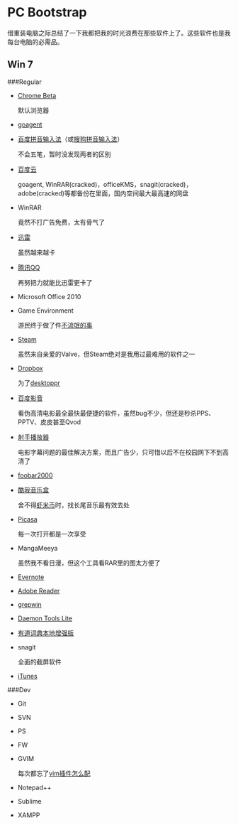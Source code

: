 PC Bootstrap
============

借重装电脑之际总结了一下我都把我的时光浪费在那些软件上了。这些软件也是我每台电脑的必需品。

Win 7
-----

###Regular

-   [Chrome Beta](https://www.google.com/intl/en/chrome/browser/beta.html)

    默认浏览器

-   [goagent](https://code.google.com/p/goagent/)

-   [百度拼音输入法](http://shurufa.baidu.com/)（或[搜狗拼音输入法](http://pinyin.sogou.com/)）

    不会五笔，暂时没发现两者的区别

-   [百度云](http://pan.baidu.com/)

    goagent, WinRAR(cracked)，officeKMS，snagit(cracked)，adobe(cracked)等都备份在里面，国内空间最大最高速的网盘

-   WinRAR

    竟然不打广告免费，太有骨气了

-   [迅雷](http://dl.xunlei.com/)

    虽然越来越卡

-   [腾讯QQ](http://im.qq.com/)

    再努把力就能比迅雷更卡了

-   Microsoft Office 2010

-   Game Environment

    游民终于做了件[不流氓的事](http://www.gamersky.com/handbook/201007/161921.shtml)

-   [Steam](http://steampowered.com/)

    虽然来自亲爱的Valve，但Steam绝对是我用过最难用的软件之一

-   [Dropbox](http://www.dropbox.com/)

    为了[desktoppr](http://www.desktoppr.co/)

-   [百度影音](http://player.baidu.com/)

    看伪高清电影最全最快最便捷的软件，虽然bug不少，但还是秒杀PPS、PPTV、皮皮甚至Qvod

-   [射手播放器](http://www.splayer.org/)

    电影字幕问题的最佳解决方案，而且广告少，只可惜以后不在校园网下不到高清了

-   [foobar2000](http://www.foobar2000.org/)

-   [酷我音乐盒](http://www.kuwo.cn/)

    舍不得[虾米币](http://www.xiami.com/)时，找长尾音乐最有效去处

-   [Picasa](http://picasa.google.com/)

    每一次打开都是一次享受

-   MangaMeeya

    虽然我不看日漫，但这个工具看RAR里的图太方便了

-   [Evernote](https://evernote.com/)

-   [Adobe Reader](http://get.adobe.com/cn/reader/)

-   [grepwin](https://code.google.com/p/grepwin/)

-   [Daemon Tools Lite](http://www.daemon-tools.cc/eng/products/dtLite)

-   [有道词典本地增强版](http://cidian.youdao.com/)

-   snagit

    全面的截屏软件

-   [iTunes](http://www.apple.com/itunes/)

###Dev

-   Git

-   SVN

-   PS

-   FW

-   GVIM

    每次都忘了[vim插件怎么配](http://oceanhere.tumblr.com/post/30727656151/vim-1-plugins)

-   Notepad++

-   Sublime

-   XAMPP
